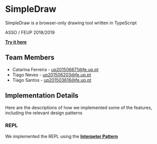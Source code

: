 # SimpleDraw

SimpleDraw is a browser-only drawing tool written in TypeScript

ASSO / FEUP 2018/2019

[**Try it here**](https://tiagolascasas.github.io/FEUP-ASSO/)

## Team Members

*  Catarina Ferreira - up201506671@fe.up.pt
*  Tiago Neves - up201506203@fe.up.pt
*  Tiago Santos - up201503616@fe.up.pt

## Implementation Details

Here are the descriptions of how we implemented some of the features, including the relevant design patterns

### REPL

We implemented the REPL using the [**Interpeter Pattern**](https://en.wikipedia.org/wiki/Interpreter_pattern)
